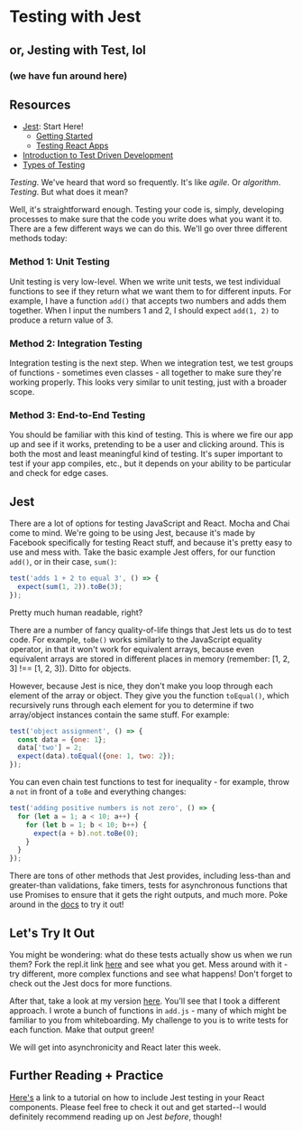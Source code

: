# Testing with Jest
## or, Jesting with Test, lol
### (we have fun around here)

## Resources
* [Jest](https://facebook.github.io/jest/en/): Start Here!
  - [Getting Started](https://facebook.github.io/jest/docs/en/getting-started.html)
  - [Testing React Apps](https://facebook.github.io/jest/docs/en/tutorial-react.html)
* [Introduction to Test Driven Development](http://agiledata.org/essays/tdd.html)
* [Types of Testing](https://www.atlassian.com/continuous-delivery/different-types-of-software-testing)

*Testing*. We've heard that word so frequently. It's like *agile*. Or *algorithm*. *Testing*. But what does it mean?

Well, it's straightforward enough. Testing your code is, simply, developing processes to make sure that the code you write does what you want it to. There are a few different ways we can do this. We'll go over three different methods today:

### Method 1: Unit Testing

Unit testing is very low-level. When we write unit tests, we test individual functions to see if they return what we want them to for different inputs. For example, I have a function `add()` that accepts two numbers and adds them together. When I input the numbers 1 and 2, I should expect `add(1, 2)` to produce a return value of 3.

### Method 2: Integration Testing

Integration testing is the next step. When we integration test, we test groups of functions - sometimes even classes - all together to make sure they're working properly. This looks very similar to unit testing, just with a broader scope.

### Method 3: End-to-End Testing

You should be familiar with this kind of testing. This is where we fire our app up and see if it works, pretending to be a user and clicking around. This is both the most and least meaningful kind of testing. It's super important to test if your app compiles, etc., but it depends on your ability to be particular and check for edge cases.

## Jest

There are a lot of options for testing JavaScript and React. Mocha and Chai come to mind. We're going to be using Jest, because it's made by Facebook specifically for testing React stuff, and because it's pretty easy to use and mess with. Take the basic example Jest offers, for our function `add()`, or in their case, `sum()`:

```js
test('adds 1 + 2 to equal 3', () => {
  expect(sum(1, 2)).toBe(3);
});
```

Pretty much human readable, right?

There are a number of fancy quality-of-life things that Jest lets us do to test code. For example, `toBe()` works similarly to the JavaScript equality operator, in that it won't work for equivalent arrays, because even equivalent arrays are stored in different places in memory (remember: [1, 2, 3] !== [1, 2, 3]). Ditto for objects.

However, because Jest is nice, they don't make you loop through each element of the array or object. They give you the function `toEqual()`, which recursively runs through each element for you to determine if two array/object instances contain the same stuff. For example:

```js
test('object assignment', () => {
  const data = {one: 1};
  data['two'] = 2;
  expect(data).toEqual({one: 1, two: 2});
});
```

You can even chain test functions to test for inequality - for example, throw a `not` in front of a `toBe` and everything changes:

```js
test('adding positive numbers is not zero', () => {
  for (let a = 1; a < 10; a++) {
    for (let b = 1; b < 10; b++) {
      expect(a + b).not.toBe(0);
    }
  }
});
```

There are tons of other methods that Jest provides, including less-than and greater-than validations, fake timers, tests for asynchronous functions that use Promises to ensure that it gets the right outputs, and much more. Poke around in the [docs](https://facebook.github.io/jest/docs/en/getting-started.html) to try it out!

## Let's Try It Out

You might be wondering: what do these tests actually show us when we run them? Fork the repl.it link [here](https://repl.it/@amasad/try-jest) and see what you get. Mess around with it - try different, more complex functions and see what happens! Don't forget to check out the Jest docs for more functions.

After that, take a look at my version [here](https://repl.it/@reedo/try-jest). You'll see that I took a different approach. I wrote a bunch of functions in `add.js` - many of which might be familiar to you from whiteboarding. My challenge to you is to write tests for each function. Make that output green!

We will get into asynchronicity and React later this week.

## Further Reading + Practice

[Here's](https://www.sitepoint.com/test-react-components-jest/) a link to a tutorial on how to include Jest testing in your React components. Please feel free to check it out and get started--I would definitely recommend reading up on Jest _before_, though!
